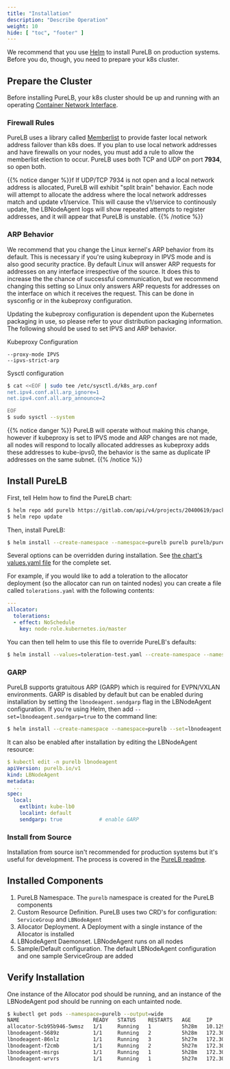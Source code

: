 ```yaml
---
title: "Installation"
description: "Describe Operation"
weight: 10
hide: [ "toc", "footer" ]
---
```


We recommend that you use [Helm](https://helm.sh/) to install PureLB on production systems. Before you do, though, you need to prepare your k8s cluster.

## Prepare the Cluster
Before installing PureLB, your k8s cluster should be up and running with an operating [Container Network Interface](https://www.redhat.com/sysadmin/cni-kubernetes).

### Firewall Rules
PureLB uses a library called [Memberlist](https://github.com/hashicorp/memberlist) to provide faster local network address failover than k8s does.  If you plan to use local network addresses and have firewalls on your nodes, you must add a rule to allow the memberlist election to occur. PureLB uses both TCP and UDP on port **7934**, so open both.

{{% notice danger %}}f
If UDP/TCP 7934 is not open and a local network address is allocated, PureLB will exhibit "split brain" behavior.  Each node will attempt to allocate the address where the local network addresses match and update v1/service.  This will cause the v1/service to continously update, the LBNodeAgent logs will show repeated attempts to register addresses, and it will appear that PureLB is unstable.
{{% /notice %}}

### ARP Behavior
We recommend that you change the Linux kernel's ARP behavior from its default.  This is necessary if you're using kubeproxy in IPVS mode and is also good security practice. By default Linux will answer ARP requests for addresses on any interface irrespective of the source. It does this to increase the the chance of successful communication, but we recommend changing this setting so Linux only answers ARP requests for addresses on the interface on which it receives the request. This can be done in sysconfig or in the kubeproxy configuration.

Updating the kubeproxy configuration is dependent upon the Kubernetes packaging in use, so please refer to your distribution packaging information.  The following should be used to set IPVS and ARP behavior.

Kubeproxy Configuration

```plaintext
--proxy-mode IPVS
--ipvs-strict-arp
```

Sysctl configuration
```sh
$ cat <<EOF | sudo tee /etc/sysctl.d/k8s_arp.conf
net.ipv4.conf.all.arp_ignore=1
net.ipv4.conf.all.arp_announce=2

EOF
$ sudo sysctl --system
```
{{% notice danger %}}
PureLB will operate without making this change, however if kubeproxy is set to IPVS mode and ARP changes are not made, all nodes will respond to locally allocated addresses as kubeproxy adds these addresses to kube-ipvs0, the behavior is the same as duplicate IP addresses on the same subnet.
{{% /notice %}}

## Install PureLB

First, tell Helm how to find the PureLB chart:
```sh
$ helm repo add purelb https://gitlab.com/api/v4/projects/20400619/packages/helm/stable
$ helm repo update
```
Then, install PureLB:
```sh
$ helm install --create-namespace --namespace=purelb purelb purelb/purelb
```
Several options can be overridden during installation. See [the chart's values.yaml file](https://gitlab.com/purelb/purelb/-/blob/main/build/helm/purelb/values.yaml?ref_type=heads) for the complete set.

For example, if you would like to add a toleration to the allocator deployment (so the allocator can run on tainted nodes) you can create a file called `tolerations.yaml` with the following contents:

```yaml
---
allocator:
  tolerations:
  - effect: NoSchedule
    key: node-role.kubernetes.io/master
```

You can then tell helm to use this file to override PureLB's defaults:

```sh
$ helm install --values=toleration-test.yaml --create-namespace --namespace=purelb purelb purelb/purelb
```

### GARP
PureLB supports gratuitous ARP (GARP) which is required for EVPN/VXLAN environments. GARP is disabled by default but can be enabled during installation by setting the `lbnodeagent.sendgarp` flag in the LBNodeAgent configuration. If you're using Helm, then add `--set=lbnodeagent.sendgarp=true` to the command line:

```sh
$ helm install --create-namespace --namespace=purelb --set=lbnodeagent.sendgarp=true purelb purelb/purelb

```
It can also be enabled after installation by editing the LBNodeAgent resource:

``` yaml
$ kubectl edit -n purelb lbnodeagent
apiVersion: purelb.io/v1
kind: LBNodeAgent
metadata:
  ...
spec:
  local:
    extlbint: kube-lb0
    localint: default
    sendgarp: true            # enable GARP

```

### Install from Source
Installation from source isn't recommended for production systems but it's useful for development. The process is covered in the [PureLB readme](https://gitlab.com/purelb/purelb).

## Installed Components
1. PureLB Namespace.  The `purelb` namespace is created for the PureLB components
1. Custom Resource Definition.  PureLB uses two CRD's for configuration: `ServiceGroup` and `LBNodeAgent`
1. Allocator Deployment.  A Deployment with a single instance of the Allocator is installed
1. LBNodeAgent Daemonset.  LBNodeAgent runs on all nodes
1. Sample/Default configuration.  The default LBNodeAgent configuration and one sample ServiceGroup are added

## Verify Installation
One instance of the Allocator pod should be running, and an instance of the LBNodeAgent pod should be running on each untainted node.

```sh
$ kubectl get pods --namespace=purelb --output=wide
NAME                        READY   STATUS    RESTARTS   AGE     IP               NODE        NOMINATED NODE   READINESS GATES
allocator-5cb95b946-5wmsz   1/1     Running   1          5h28m   10.129.3.152     purelb2-4   <none>           <none>
lbnodeagent-5689z           1/1     Running   2          5h28m   172.30.250.101   purelb2-3   <none>           <none>
lbnodeagent-86nlz           1/1     Running   3          5h27m   172.30.250.104   purelb2-1   <none>           <none>
lbnodeagent-f2cmb           1/1     Running   2          5h27m   172.30.250.103   purelb2-2   <none>           <none>
lbnodeagent-msrgs           1/1     Running   1          5h28m   172.30.250.105   purelb2-5   <none>           <none>
lbnodeagent-wrvrs           1/1     Running   1          5h27m   172.30.250.102   purelb2-4   <none>           <none>
```
